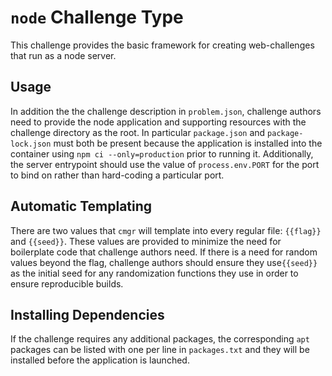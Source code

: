 # `node` Challenge Type

This challenge provides the basic framework for creating web-challenges that
run as a node server.

## Usage

In addition the the challenge description in `problem.json`, challenge authors
need to provide the node application and supporting resources with the
challenge directory as the root.  In particular `package.json` and
`package-lock.json` must both be present because the application is installed
into the container using `npm ci --only=production` prior to running it.
Additionally, the server entrypoint should use the value of `process.env.PORT`
for the port to bind on rather than hard-coding a particular port.

## Automatic Templating

There are two values that `cmgr` will template into every regular file:
`{{flag}}` and `{{seed}}`.  These values are provided to minimize the need for
boilerplate code that challenge authors need.  If there is a need for random
values beyond the flag, challenge authors should ensure they use`{{seed}}` as
the initial seed for any randomization functions they use in order to ensure
reproducible builds.

## Installing Dependencies

If the challenge requires any additional packages, the corresponding `apt`
packages can be listed with one per line in `packages.txt` and they will be
installed before the application is launched.
